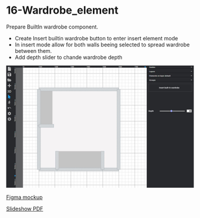# 16-Wardrobe_element

Prepare BuiltIn wardrobe component.
- Create Insert builtin wardrobe button to enter insert element mode
- In insert mode allow for both walls beeing selected to spread wardrobe between them.
- Add depth slider to chande wardrobe depth

![Wardrobe](Wardrobe.JPG)

[Figma mockup](https://www.figma.com/file/lEGBrtmHrIjOwbRCBT2yhE/Wardrobe?node-id=0%3A1)

[Slideshow PDF](Wardrobe.pdf)
